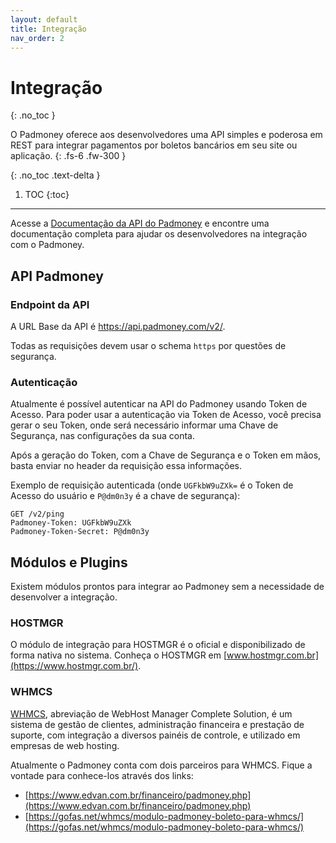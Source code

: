 ```yaml
---
layout: default
title: Integração
nav_order: 2
---
```


# Integração
{: .no_toc }

O Padmoney oferece aos desenvolvedores uma API simples e poderosa em REST para integrar pagamentos por boletos bancários em seu site ou aplicação.
{: .fs-6 .fw-300 }

{: .no_toc .text-delta }

1. TOC
{:toc}

---


Acesse a [Documentação da API do Padmoney](https://developers.padmoney.com) e encontre uma documentação completa para ajudar os desenvolvedores na integração com o Padmoney.

## API Padmoney

### Endpoint da API

A URL Base da API é https://api.padmoney.com/v2/.

Todas as requisições devem usar o schema `https` por questões de segurança.

### Autenticação

Atualmente é possível autenticar na API do Padmoney usando Token de Acesso. Para poder usar a autenticação via Token de Acesso, você precisa gerar o seu Token, onde será necessário informar uma Chave de Segurança, nas configurações da sua conta.

Após a geração do Token, com a Chave de Segurança e o Token em mãos, basta enviar no header da requisição essa informações.

Exemplo de requisição autenticada (onde `UGFkbW9uZXk=` é o Token de Acesso do usuário e `P@dm0n3y` é a chave de segurança):

```
GET /v2/ping
Padmoney-Token: UGFkbW9uZXk
Padmoney-Token-Secret: P@dm0n3y
```

## Módulos e Plugins

Existem módulos prontos para integrar ao Padmoney sem a necessidade de desenvolver a integração. 

### HOSTMGR

O módulo de integração para HOSTMGR é o oficial e disponibilizado de forma nativa no sistema. Conheça o HOSTMGR em [www.hostmgr.com.br](https://www.hostmgr.com.br/).

### WHMCS

[WHMCS](https://www.whmcs.com/), abreviação de WebHost Manager Complete Solution, é um sistema de gestão de clientes, administração financeira e prestação de suporte, com integração a diversos painéis de controle, e utilizado em empresas de web hosting.

Atualmente o Padmoney conta com dois parceiros para WHMCS. Fique a vontade para conhece-los através dos links:

- [https://www.edvan.com.br/financeiro/padmoney.php](https://www.edvan.com.br/financeiro/padmoney.php)
- [https://gofas.net/whmcs/modulo-padmoney-boleto-para-whmcs/](https://gofas.net/whmcs/modulo-padmoney-boleto-para-whmcs/)
